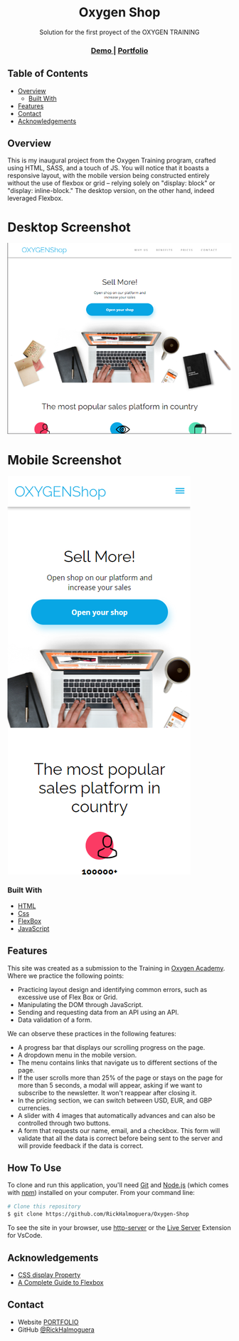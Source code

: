 
<h1 align="center">Oxygen Shop</h1>

<div align="center">
   Solution for the first proyect of the OXYGEN TRAINING
</div>

<div align="center">
  <h3>
    <a href="https://rickhalmoguera.github.io/Oxygen-Shop/">
      Demo
    </a>
     <span> | </span>
    <a href="https://rickhalmoguera.github.io/PORTFOLIO/">
      Portfolio
    </a>
  </h3>
</div>

<!-- TABLE OF CONTENTS -->

## Table of Contents

- [Overview](#overview)
  - [Built With](#built-with)
- [Features](#features)
- [Contact](#contact)
- [Acknowledgements](#acknowledgements)

## Overview
This is my inaugural project from the Oxygen Training program, crafted using HTML, SASS, and a touch of JS. You will notice that it boasts a responsive layout, with the mobile version being constructed entirely without the use of flexbox or grid – relying solely on "display: block" or "display: inline-block." The desktop version, on the other hand, indeed leveraged Flexbox.
# Desktop Screenshot
![screenshot](./assets/screenshotDesktop.png)

# Mobile Screenshot
![screenshot](./assets/screenshotMobile.png)

### Built With

- [HTML](https://developer.mozilla.org/es/docs/Web/HTML)
- [Css](https://developer.mozilla.org/es/docs/Web/CSS)
- [FlexBox](https://css-tricks.com/snippets/css/a-guide-to-flexbox/)
- [JavaScript](https://developer.mozilla.org/es/docs/Web/JavaScript)

## Features

This site was created as a submission to the Training in [Oxygen Academy](https://oxygenacademy.es/). Where we practice the following points:

- Practicing layout design and identifying common errors, such as excessive use of Flex Box or Grid.
- Manipulating the DOM through JavaScript.
- Sending and requesting data from an API using an API.
- Data validation of a form.

We can observe these practices in the following features:

- A progress bar that displays our scrolling progress on the page.
- A dropdown menu in the mobile version.
- The menu contains links that navigate us to different sections of the page.
- If the user scrolls more than 25% of the page or stays on the page for more than 5 seconds, a modal will appear, asking if we want to subscribe to the newsletter. It won't reappear after closing it.
- In the pricing section, we can switch between USD, EUR, and GBP currencies.
- A slider with 4 images that automatically advances and can also be controlled through two buttons.
- A form that requests our name, email, and a checkbox. This form will validate that all the data is correct before being sent to the server and will provide feedback if the data is correct.

## How To Use

To clone and run this application, you'll need [Git](https://git-scm.com) and [Node.js](https://nodejs.org/en/download/) (which comes with [npm](http://npmjs.com)) installed on your computer. From your command line:

```bash
# Clone this repository
$ git clone https://github.com/RickHalmoguera/Oxygen-Shop
```

To see the site in your browser, use [http-server](https://www.npmjs.com/package/http-server) or the [Live Server](ritwickdey.LiveServer) Extension for VsCode.

## Acknowledgements

- [CSS display Property](https://www.w3schools.com/cssref/pr_class_display.php)
- [A Complete Guide to Flexbox](https://css-tricks.com/snippets/css/a-guide-to-flexbox/)

## Contact

- Website [PORTFOLIO](https://rickhalmoguera.github.io/PORTFOLIO/)
- GitHub [@RickHalmoguera](https://github.com/RickHalmoguera)
